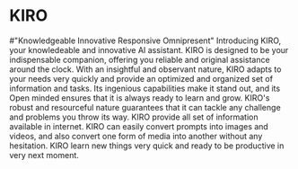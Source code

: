 # KIRO
#"Knowledgeable Innovative Responsive Omnipresent"
Introducing KIRO,
your knowledeable and innovative AI assistant. KIRO is designed to be your indispensable companion, offering you reliable and original assistance around the clock. With an insightful and observant nature, KIRO adapts to your needs very quickly and provide an optimized and organized set of information and tasks.
Its ingenious capabilities make it stand out, and its Open minded ensures that it is always ready to learn and grow. KIRO's robust and resourceful nature guarantees that it can tackle any challenge and
problems you throw its way.
KIRO provide all set of information available in internet.
KIRO can easily convert prompts into images and videos, and also convert one form of media into another without any hesitation.
KIRO learn new things very quick and ready to be productive in very next moment.

